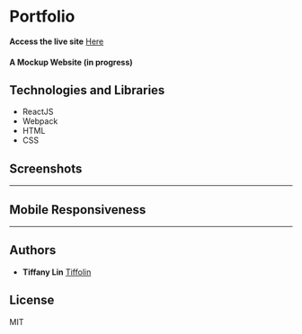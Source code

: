 # Portfolio 
**Access the live site** [Here](https://tiffolin.github.io/Leaflet-Design6/)

#### A Mockup Website (in progress)

## Technologies and Libraries

* ReactJS
* Webpack
* HTML
* CSS

## Screenshots
   


---
## Mobile Responsiveness


---
## Authors
* **Tiffany Lin**         [Tiffolin](https://github.com/Tiffolin)


## License
MIT
